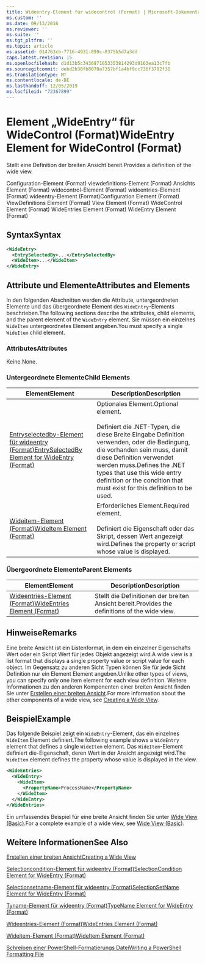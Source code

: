 ```yaml
---
title: Wideentry-Element für widecontrol (Format) | Microsoft-Dokumentation
ms.custom: ''
ms.date: 09/13/2016
ms.reviewer: ''
ms.suite: ''
ms.tgt_pltfrm: ''
ms.topic: article
ms.assetid: 014763cb-7716-4931-899c-8375b5d7a3dd
caps.latest.revision: 15
ms.openlocfilehash: d1d13b5c3436871053353814293d9163ea13c7fb
ms.sourcegitcommit: debd2b38fb8070a7357bf1a4bf9cc736f3702f31
ms.translationtype: MT
ms.contentlocale: de-DE
ms.lasthandoff: 12/05/2019
ms.locfileid: "72367899"
---
```

# <a name="wideentry-element-for-widecontrol-format"></a><span data-ttu-id="3dc3f-102">Element „WideEntry“ für WideControl (Format)</span><span class="sxs-lookup"><span data-stu-id="3dc3f-102">WideEntry Element for WideControl (Format)</span></span>

<span data-ttu-id="3dc3f-103">Stellt eine Definition der breiten Ansicht bereit.</span><span class="sxs-lookup"><span data-stu-id="3dc3f-103">Provides a definition of the wide view.</span></span>

<span data-ttu-id="3dc3f-104">Configuration-Element (Format) viewdefinitions-Element (Format) Ansichts Element (Format) widecontrol-Element (Format) wideentries-Element (Format) wideentry-Element (Format)</span><span class="sxs-lookup"><span data-stu-id="3dc3f-104">Configuration Element (Format) ViewDefinitions Element (Format) View Element (Format) WideControl Element (Format) WideEntries Element (Format) WideEntry Element (Format)</span></span>

## <a name="syntax"></a><span data-ttu-id="3dc3f-105">Syntax</span><span class="sxs-lookup"><span data-stu-id="3dc3f-105">Syntax</span></span>

```xml
<WideEntry>
  <EntrySelectedBy>...</EntrySelectedBy>
  <WideItem>...</WideItem>
</WideEntry>
```

## <a name="attributes-and-elements"></a><span data-ttu-id="3dc3f-106">Attribute und Elemente</span><span class="sxs-lookup"><span data-stu-id="3dc3f-106">Attributes and Elements</span></span>

<span data-ttu-id="3dc3f-107">In den folgenden Abschnitten werden die Attribute, untergeordneten Elemente und das übergeordnete Element des `WideEntry`-Elements beschrieben.</span><span class="sxs-lookup"><span data-stu-id="3dc3f-107">The following sections describe the attributes, child elements, and the parent element of the `WideEntry` element.</span></span> <span data-ttu-id="3dc3f-108">Sie müssen ein einzelnes `WideItem` untergeordnetes Element angeben.</span><span class="sxs-lookup"><span data-stu-id="3dc3f-108">You must specify a single `WideItem` child element.</span></span>

### <a name="attributes"></a><span data-ttu-id="3dc3f-109">Attributes</span><span class="sxs-lookup"><span data-stu-id="3dc3f-109">Attributes</span></span>

<span data-ttu-id="3dc3f-110">Keine.</span><span class="sxs-lookup"><span data-stu-id="3dc3f-110">None.</span></span>

### <a name="child-elements"></a><span data-ttu-id="3dc3f-111">Untergeordnete Elemente</span><span class="sxs-lookup"><span data-stu-id="3dc3f-111">Child Elements</span></span>

|<span data-ttu-id="3dc3f-112">Element</span><span class="sxs-lookup"><span data-stu-id="3dc3f-112">Element</span></span>|<span data-ttu-id="3dc3f-113">Description</span><span class="sxs-lookup"><span data-stu-id="3dc3f-113">Description</span></span>|
|-------------|-----------------|
|[<span data-ttu-id="3dc3f-114">Entryselectedby-Element für wideentry (Format)</span><span class="sxs-lookup"><span data-stu-id="3dc3f-114">EntrySelectedBy Element for WideEntry (Format)</span></span>](./entryselectedby-element-for-wideentry-format.md)|<span data-ttu-id="3dc3f-115">Optionales Element.</span><span class="sxs-lookup"><span data-stu-id="3dc3f-115">Optional element.</span></span><br /><br /> <span data-ttu-id="3dc3f-116">Definiert die .NET-Typen, die diese Breite Eingabe Definition verwenden, oder die Bedingung, die vorhanden sein muss, damit diese Definition verwendet werden muss.</span><span class="sxs-lookup"><span data-stu-id="3dc3f-116">Defines the .NET types that use this wide entry definition or the condition that must exist for this definition to be used.</span></span>|
|[<span data-ttu-id="3dc3f-117">Wideitem-Element (Format)</span><span class="sxs-lookup"><span data-stu-id="3dc3f-117">WideItem Element (Format)</span></span>](./wideitem-element-for-widecontrol-format.md)|<span data-ttu-id="3dc3f-118">Erforderliches Element.</span><span class="sxs-lookup"><span data-stu-id="3dc3f-118">Required element.</span></span><br /><br /> <span data-ttu-id="3dc3f-119">Definiert die Eigenschaft oder das Skript, dessen Wert angezeigt wird.</span><span class="sxs-lookup"><span data-stu-id="3dc3f-119">Defines the property or script whose value is displayed.</span></span>|

### <a name="parent-elements"></a><span data-ttu-id="3dc3f-120">Übergeordnete Elemente</span><span class="sxs-lookup"><span data-stu-id="3dc3f-120">Parent Elements</span></span>

|<span data-ttu-id="3dc3f-121">Element</span><span class="sxs-lookup"><span data-stu-id="3dc3f-121">Element</span></span>|<span data-ttu-id="3dc3f-122">Description</span><span class="sxs-lookup"><span data-stu-id="3dc3f-122">Description</span></span>|
|-------------|-----------------|
|[<span data-ttu-id="3dc3f-123">Wideentries-Element (Format)</span><span class="sxs-lookup"><span data-stu-id="3dc3f-123">WideEntries Element (Format)</span></span>](./wideentries-element-for-widecontrol-format.md)|<span data-ttu-id="3dc3f-124">Stellt die Definitionen der breiten Ansicht bereit.</span><span class="sxs-lookup"><span data-stu-id="3dc3f-124">Provides the definitions of the wide view.</span></span>|

## <a name="remarks"></a><span data-ttu-id="3dc3f-125">Hinweise</span><span class="sxs-lookup"><span data-stu-id="3dc3f-125">Remarks</span></span>

<span data-ttu-id="3dc3f-126">Eine breite Ansicht ist ein Listenformat, in dem ein einzelner Eigenschafts Wert oder ein Skript Wert für jedes Objekt angezeigt wird.</span><span class="sxs-lookup"><span data-stu-id="3dc3f-126">A wide view is a list format that displays a single property value or script value for each object.</span></span> <span data-ttu-id="3dc3f-127">Im Gegensatz zu anderen Sicht Typen können Sie für jede Sicht Definition nur ein Element Element angeben.</span><span class="sxs-lookup"><span data-stu-id="3dc3f-127">Unlike other types of views, you can specify only one item element for each view definition.</span></span> <span data-ttu-id="3dc3f-128">Weitere Informationen zu den anderen Komponenten einer breiten Ansicht finden Sie unter [Erstellen einer breiten Ansicht](./creating-a-wide-view.md).</span><span class="sxs-lookup"><span data-stu-id="3dc3f-128">For more information about the other components of a wide view, see [Creating a Wide View](./creating-a-wide-view.md).</span></span>

## <a name="example"></a><span data-ttu-id="3dc3f-129">Beispiel</span><span class="sxs-lookup"><span data-stu-id="3dc3f-129">Example</span></span>

<span data-ttu-id="3dc3f-130">Das folgende Beispiel zeigt ein `WideEntry`-Element, das ein einzelnes `WideItem` Element definiert.</span><span class="sxs-lookup"><span data-stu-id="3dc3f-130">The following example shows a `WideEntry` element that defines a single `WideItem` element.</span></span> <span data-ttu-id="3dc3f-131">Das `WideItem`-Element definiert die-Eigenschaft, deren Wert in der Ansicht angezeigt wird.</span><span class="sxs-lookup"><span data-stu-id="3dc3f-131">The `WideItem` element defines the property whose value is displayed in the view.</span></span>

```xml
<WideEntries>
  <WideEntry>
    <WideItem>
      <PropertyName>ProcessName</PropertyName>
    </WideItem>
  </WideEntry>
</WideEntries>

```

<span data-ttu-id="3dc3f-132">Ein umfassendes Beispiel für eine breite Ansicht finden Sie unter [Wide View (Basic)](./wide-view-basic.md).</span><span class="sxs-lookup"><span data-stu-id="3dc3f-132">For a complete example of a wide view, see [Wide View (Basic)](./wide-view-basic.md).</span></span>

## <a name="see-also"></a><span data-ttu-id="3dc3f-133">Weitere Informationen</span><span class="sxs-lookup"><span data-stu-id="3dc3f-133">See Also</span></span>

[<span data-ttu-id="3dc3f-134">Erstellen einer breiten Ansicht</span><span class="sxs-lookup"><span data-stu-id="3dc3f-134">Creating a Wide View</span></span>](./creating-a-wide-view.md)

[<span data-ttu-id="3dc3f-135">Selectioncondition-Element für wideentry (Format)</span><span class="sxs-lookup"><span data-stu-id="3dc3f-135">SelectionCondition Element for WideEntry (Format)</span></span>](./selectioncondition-element-for-entryselectedby-for-widecontrol-format.md)

[<span data-ttu-id="3dc3f-136">Selectionsetname-Element für wideentry (Format)</span><span class="sxs-lookup"><span data-stu-id="3dc3f-136">SelectionSetName Element for WideEntry (Format)</span></span>](./selectionsetname-element-for-entryselectedby-for-widecontrol-format.md)

[<span data-ttu-id="3dc3f-137">Tyname-Element für wideentry (Format)</span><span class="sxs-lookup"><span data-stu-id="3dc3f-137">TypeName Element for WideEntry (Format)</span></span>](./typename-element-for-entryselectedby-for-wideentry-format.md)

[<span data-ttu-id="3dc3f-138">Wideentries-Element (Format)</span><span class="sxs-lookup"><span data-stu-id="3dc3f-138">WideEntries Element (Format)</span></span>](./wideentries-element-for-widecontrol-format.md)

[<span data-ttu-id="3dc3f-139">Wideitem-Element (Format)</span><span class="sxs-lookup"><span data-stu-id="3dc3f-139">WideItem Element (Format)</span></span>](./wideitem-element-for-widecontrol-format.md)

[<span data-ttu-id="3dc3f-140">Schreiben einer PowerShell-Formatierungs Datei</span><span class="sxs-lookup"><span data-stu-id="3dc3f-140">Writing a PowerShell Formatting File</span></span>](./writing-a-powershell-formatting-file.md)
